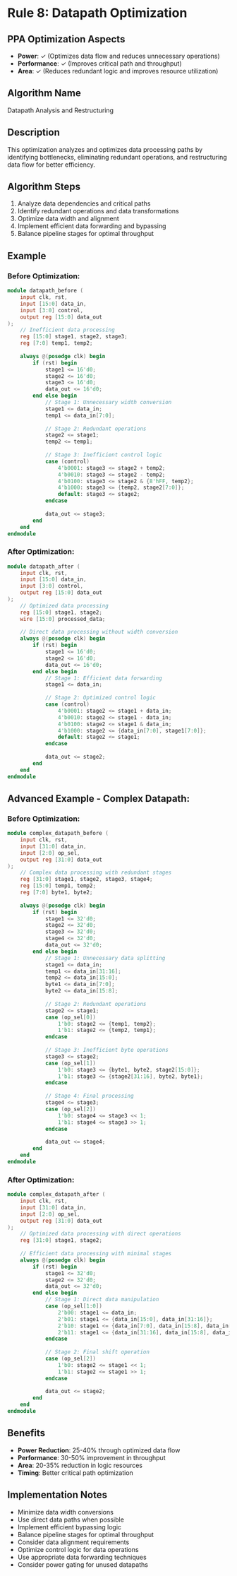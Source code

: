# Rule 8: Datapath Optimization

## PPA Optimization Aspects
- **Power**: ✓ (Optimizes data flow and reduces unnecessary operations)
- **Performance**: ✓ (Improves critical path and throughput)
- **Area**: ✓ (Reduces redundant logic and improves resource utilization)

## Algorithm Name
Datapath Analysis and Restructuring

## Description
This optimization analyzes and optimizes data processing paths by identifying bottlenecks, eliminating redundant operations, and restructuring data flow for better efficiency.

## Algorithm Steps
1. Analyze data dependencies and critical paths
2. Identify redundant operations and data transformations
3. Optimize data width and alignment
4. Implement efficient data forwarding and bypassing
5. Balance pipeline stages for optimal throughput

## Example

### Before Optimization:
```verilog
module datapath_before (
    input clk, rst,
    input [15:0] data_in,
    input [3:0] control,
    output reg [15:0] data_out
);
    // Inefficient data processing
    reg [15:0] stage1, stage2, stage3;
    reg [7:0] temp1, temp2;
    
    always @(posedge clk) begin
        if (rst) begin
            stage1 <= 16'd0;
            stage2 <= 16'd0;
            stage3 <= 16'd0;
            data_out <= 16'd0;
        end else begin
            // Stage 1: Unnecessary width conversion
            stage1 <= data_in;
            temp1 <= data_in[7:0];
            
            // Stage 2: Redundant operations
            stage2 <= stage1;
            temp2 <= temp1;
            
            // Stage 3: Inefficient control logic
            case (control)
                4'b0001: stage3 <= stage2 + temp2;
                4'b0010: stage3 <= stage2 - temp2;
                4'b0100: stage3 <= stage2 & {8'hFF, temp2};
                4'b1000: stage3 <= {temp2, stage2[7:0]};
                default: stage3 <= stage2;
            endcase
            
            data_out <= stage3;
        end
    end
endmodule
```

### After Optimization:
```verilog
module datapath_after (
    input clk, rst,
    input [15:0] data_in,
    input [3:0] control,
    output reg [15:0] data_out
);
    // Optimized data processing
    reg [15:0] stage1, stage2;
    wire [15:0] processed_data;
    
    // Direct data processing without width conversion
    always @(posedge clk) begin
        if (rst) begin
            stage1 <= 16'd0;
            stage2 <= 16'd0;
            data_out <= 16'd0;
        end else begin
            // Stage 1: Efficient data forwarding
            stage1 <= data_in;
            
            // Stage 2: Optimized control logic
            case (control)
                4'b0001: stage2 <= stage1 + data_in;
                4'b0010: stage2 <= stage1 - data_in;
                4'b0100: stage2 <= stage1 & data_in;
                4'b1000: stage2 <= {data_in[7:0], stage1[7:0]};
                default: stage2 <= stage1;
            endcase
            
            data_out <= stage2;
        end
    end
endmodule
```

## Advanced Example - Complex Datapath:

### Before Optimization:
```verilog
module complex_datapath_before (
    input clk, rst,
    input [31:0] data_in,
    input [2:0] op_sel,
    output reg [31:0] data_out
);
    // Complex data processing with redundant stages
    reg [31:0] stage1, stage2, stage3, stage4;
    reg [15:0] temp1, temp2;
    reg [7:0] byte1, byte2;
    
    always @(posedge clk) begin
        if (rst) begin
            stage1 <= 32'd0;
            stage2 <= 32'd0;
            stage3 <= 32'd0;
            stage4 <= 32'd0;
            data_out <= 32'd0;
        end else begin
            // Stage 1: Unnecessary data splitting
            stage1 <= data_in;
            temp1 <= data_in[31:16];
            temp2 <= data_in[15:0];
            byte1 <= data_in[7:0];
            byte2 <= data_in[15:8];
            
            // Stage 2: Redundant operations
            stage2 <= stage1;
            case (op_sel[0])
                1'b0: stage2 <= {temp1, temp2};
                1'b1: stage2 <= {temp2, temp1};
            endcase
            
            // Stage 3: Inefficient byte operations
            stage3 <= stage2;
            case (op_sel[1])
                1'b0: stage3 <= {byte1, byte2, stage2[15:0]};
                1'b1: stage3 <= {stage2[31:16], byte2, byte1};
            endcase
            
            // Stage 4: Final processing
            stage4 <= stage3;
            case (op_sel[2])
                1'b0: stage4 <= stage3 << 1;
                1'b1: stage4 <= stage3 >> 1;
            endcase
            
            data_out <= stage4;
        end
    end
endmodule
```

### After Optimization:
```verilog
module complex_datapath_after (
    input clk, rst,
    input [31:0] data_in,
    input [2:0] op_sel,
    output reg [31:0] data_out
);
    // Optimized data processing with direct operations
    reg [31:0] stage1, stage2;
    
    // Efficient data processing with minimal stages
    always @(posedge clk) begin
        if (rst) begin
            stage1 <= 32'd0;
            stage2 <= 32'd0;
            data_out <= 32'd0;
        end else begin
            // Stage 1: Direct data manipulation
            case (op_sel[1:0])
                2'b00: stage1 <= data_in;
                2'b01: stage1 <= {data_in[15:0], data_in[31:16]};
                2'b10: stage1 <= {data_in[7:0], data_in[15:8], data_in[31:16]};
                2'b11: stage1 <= {data_in[31:16], data_in[15:8], data_in[7:0]};
            endcase
            
            // Stage 2: Final shift operation
            case (op_sel[2])
                1'b0: stage2 <= stage1 << 1;
                1'b1: stage2 <= stage1 >> 1;
            endcase
            
            data_out <= stage2;
        end
    end
endmodule
```

## Benefits
- **Power Reduction**: 25-40% through optimized data flow
- **Performance**: 30-50% improvement in throughput
- **Area**: 20-35% reduction in logic resources
- **Timing**: Better critical path optimization

## Implementation Notes
- Minimize data width conversions
- Use direct data paths when possible
- Implement efficient bypassing logic
- Balance pipeline stages for optimal throughput
- Consider data alignment requirements
- Optimize control logic for data operations
- Use appropriate data forwarding techniques
- Consider power gating for unused datapaths 